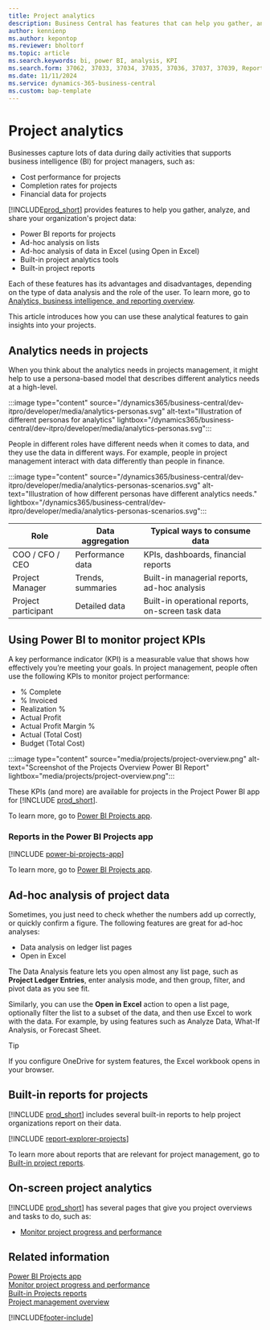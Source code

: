 ```yaml
---
title: Project analytics
description: Business Central has features that can help you gather, analyze, and share data from your projects for business intelligence and decision-making in your organization.
author: kennienp
ms.author: kepontop
ms.reviewer: bholtorf
ms.topic: article
ms.search.keywords: bi, power BI, analysis, KPI
ms.search.form: 37062, 37033, 37034, 37035, 37036, 37037, 37039, Report_1006, Report_1007, Report_1008, Report_1009, Report_1010, Report_1011, Report_1012, Report_1013, Report_1014, Report_1015
ms.date: 11/11/2024
ms.service: dynamics-365-business-central
ms.custom: bap-template
---
```


# Project analytics

Businesses capture lots of data during daily activities that supports business intelligence (BI) for project managers, such as:

- Cost performance for projects
- Completion rates for projects
- Financial data for projects

[!INCLUDE[prod_short](includes/prod_short.md)] provides features to help you gather, analyze, and share your organization's project data:

- Power BI reports for projects
- Ad-hoc analysis on lists
- Ad-hoc analysis of data in Excel (using Open in Excel)
- Built-in project analytics tools
- Built-in project reports

Each of these features has its advantages and disadvantages, depending on the type of data analysis and the role of the user. To learn more, go to [Analytics, business intelligence, and reporting overview](reports-bi-reporting.md).

This article introduces how you can use these analytical features to gain insights into your projects.

## Analytics needs in projects

When you think about the analytics needs in projects management, it might help to use a persona-based model that describes different analytics needs at a high-level.

:::image type="content" source="/dynamics365/business-central/dev-itpro/developer/media/analytics-personas.svg" alt-text="Illustration of different personas for analytics" lightbox="/dynamics365/business-central/dev-itpro/developer/media/analytics-personas.svg":::

People in different roles have different needs when it comes to data, and they use the data in different ways. For example, people in project management interact with data differently than people in finance.

:::image type="content" source="/dynamics365/business-central/dev-itpro/developer/media/analytics-personas-scenarios.svg" alt-text="Illustration of how different personas have different analytics needs." lightbox="/dynamics365/business-central/dev-itpro/developer/media/analytics-personas-scenarios.svg":::

| Role  | Data aggregation | Typical ways to consume data          | 
|------------------- |-------------------| ---------------------- |
|COO / CFO / CEO | Performance data  | KPIs, dashboards, financial reports               |
|Project Manager     | Trends, summaries | Built-in managerial reports, ad-hoc analysis      |
|Project participant | Detailed data     | Built-in operational reports, on-screen task data |

## Using Power BI to monitor project KPIs

A key performance indicator (KPI) is a measurable value that shows how effectively you’re meeting your goals. In project management, people often use the following KPIs to monitor project performance:

- % Complete
- % Invoiced
- Realization %
- Actual Profit
- Actual Profit Margin %
- Actual (Total Cost)
- Budget (Total Cost)

:::image type="content" source="media/projects/project-overview.png" alt-text="Screenshot of the Projects Overview Power BI Report" lightbox="media/projects/project-overview.png":::

These KPIs (and more) are available for projects in the Project Power BI app for [!INCLUDE [prod_short](includes/prod_short.md)].

To learn more, go to [Power BI Projects app](projects-powerbi-app.md).

### Reports in the Power BI Projects app

[!INCLUDE [power-bi-projects-app](includes/power-bi-projects-app.md)]

To learn more, go to [Power BI Projects app](projects-powerbi-app.md).

## Ad-hoc analysis of project data

Sometimes, you just need to check whether the numbers add up correctly, or quickly confirm a figure. The following features are great for ad-hoc analyses:

- Data analysis on ledger list pages
- Open in Excel

The Data Analysis feature lets you open almost any list page, such as **Project Ledger Entries**, enter analysis mode, and then group, filter, and pivot data as you see fit.

Similarly, you can use the **Open in Excel** action to open a list page, optionally filter the list to a subset of the data, and then use Excel to work with the data. For example, by using features such as Analyze Data, What-If Analysis, or Forecast Sheet.

> [!TIP]
> If you configure OneDrive for system features, the Excel workbook opens in your browser.

<!-- coming later
To learn more about how to do ad-hoc analysis on inventory data, go to [Ad hoc analysis of inventory data](ad-hoc-analysis-inventory.md). 
-->

## Built-in reports for projects

[!INCLUDE [prod_short](includes/prod_short.md)] includes several built-in reports to help project organizations report on their data.

[!INCLUDE [report-explorer-projects](includes/report-explorer-projects.md)]

To learn more about reports that are relevant for project management, go to [Built-in project reports](project-reports.md).

## On-screen project analytics

[!INCLUDE [prod_short](includes/prod_short.md)] has several pages that give you project overviews and tasks to do, such as:

- [Monitor project progress and performance](projects-how-monitor-progress-performance.md)

## Related information

[Power BI Projects app](projects-powerbi-app.md)  
[Monitor project progress and performance](projects-how-monitor-progress-performance.md)  
[Built-in Projects reports](project-reports.md)  
[Project management overview](projects-manage-projects.md)

[!INCLUDE[footer-include](includes/footer-banner.md)]
